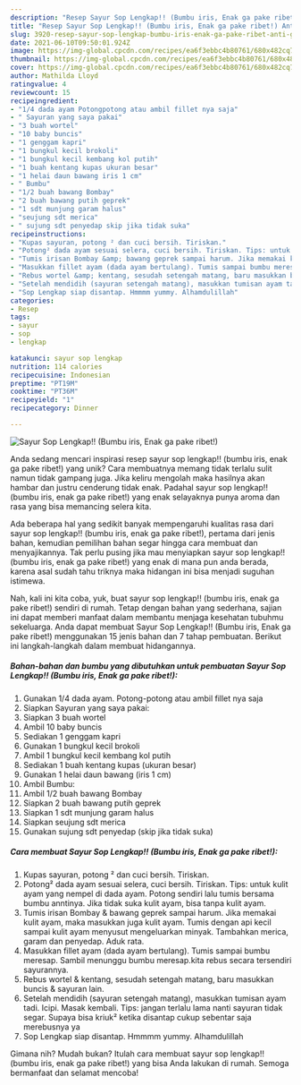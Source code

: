 ```yaml
---
description: "Resep Sayur Sop Lengkap!! (Bumbu iris, Enak ga pake ribet!) Anti Gagal"
title: "Resep Sayur Sop Lengkap!! (Bumbu iris, Enak ga pake ribet!) Anti Gagal"
slug: 3920-resep-sayur-sop-lengkap-bumbu-iris-enak-ga-pake-ribet-anti-gagal
date: 2021-06-10T09:50:01.924Z
image: https://img-global.cpcdn.com/recipes/ea6f3ebbc4b80761/680x482cq70/sayur-sop-lengkap-bumbu-iris-enak-ga-pake-ribet-foto-resep-utama.jpg
thumbnail: https://img-global.cpcdn.com/recipes/ea6f3ebbc4b80761/680x482cq70/sayur-sop-lengkap-bumbu-iris-enak-ga-pake-ribet-foto-resep-utama.jpg
cover: https://img-global.cpcdn.com/recipes/ea6f3ebbc4b80761/680x482cq70/sayur-sop-lengkap-bumbu-iris-enak-ga-pake-ribet-foto-resep-utama.jpg
author: Mathilda Lloyd
ratingvalue: 4
reviewcount: 15
recipeingredient:
- "1/4 dada ayam Potongpotong atau ambil fillet nya saja"
- " Sayuran yang saya pakai"
- "3 buah wortel"
- "10 baby buncis"
- "1 genggam kapri"
- "1 bungkul kecil brokoli"
- "1 bungkul kecil kembang kol putih"
- "1 buah kentang kupas ukuran besar"
- "1 helai daun bawang iris 1 cm"
- " Bumbu"
- "1/2 buah bawang Bombay"
- "2 buah bawang putih geprek"
- "1 sdt munjung garam halus"
- "seujung sdt merica"
- " sujung sdt penyedap skip jika tidak suka"
recipeinstructions:
- "Kupas sayuran, potong ² dan cuci bersih. Tiriskan."
- "Potong² dada ayam sesuai selera, cuci bersih. Tiriskan. Tips: untuk kulit ayam yang nempel di dada ayam. Potong sendiri lalu tumis bersama bumbu anntinya. Jika tidak suka kulit ayam, bisa tanpa kulit ayam."
- "Tumis irisan Bombay &amp; bawang geprek sampai harum. Jika memakai kulit ayam, maka masukkan juga kulit ayam. Tumis dengan api kecil sampai kulit ayam menyusut mengeluarkan minyak. Tambahkan merica, garam dan penyedap. Aduk rata."
- "Masukkan fillet ayam (dada ayam bertulang). Tumis sampai bumbu meresap. Sambil menunggu bumbu meresap.kita rebus secara tersendiri sayurannya."
- "Rebus wortel &amp; kentang, sesudah setengah matang, baru masukkan buncis &amp; sayuran lain."
- "Setelah mendidih (sayuran setengah matang), masukkan tumisan ayam tadi. Icipi. Masak kembali. Tips: jangan terlalu lama nanti sayuran tidak segar. Supaya bisa kriuk² ketika disantap cukup sebentar saja merebusnya ya"
- "Sop Lengkap siap disantap. Hmmmm yummy. Alhamdulillah"
categories:
- Resep
tags:
- sayur
- sop
- lengkap

katakunci: sayur sop lengkap 
nutrition: 114 calories
recipecuisine: Indonesian
preptime: "PT19M"
cooktime: "PT36M"
recipeyield: "1"
recipecategory: Dinner

---
```



![Sayur Sop Lengkap!! (Bumbu iris, Enak ga pake ribet!)](https://img-global.cpcdn.com/recipes/ea6f3ebbc4b80761/680x482cq70/sayur-sop-lengkap-bumbu-iris-enak-ga-pake-ribet-foto-resep-utama.jpg)

Anda sedang mencari inspirasi resep sayur sop lengkap!! (bumbu iris, enak ga pake ribet!) yang unik? Cara membuatnya memang tidak terlalu sulit namun tidak gampang juga. Jika keliru mengolah maka hasilnya akan hambar dan justru cenderung tidak enak. Padahal sayur sop lengkap!! (bumbu iris, enak ga pake ribet!) yang enak selayaknya punya aroma dan rasa yang bisa memancing selera kita.



Ada beberapa hal yang sedikit banyak mempengaruhi kualitas rasa dari sayur sop lengkap!! (bumbu iris, enak ga pake ribet!), pertama dari jenis bahan, kemudian pemilihan bahan segar hingga cara membuat dan menyajikannya. Tak perlu pusing jika mau menyiapkan sayur sop lengkap!! (bumbu iris, enak ga pake ribet!) yang enak di mana pun anda berada, karena asal sudah tahu triknya maka hidangan ini bisa menjadi suguhan istimewa.


Nah, kali ini kita coba, yuk, buat sayur sop lengkap!! (bumbu iris, enak ga pake ribet!) sendiri di rumah. Tetap dengan bahan yang sederhana, sajian ini dapat memberi manfaat dalam membantu menjaga kesehatan tubuhmu sekeluarga. Anda dapat membuat Sayur Sop Lengkap!! (Bumbu iris, Enak ga pake ribet!) menggunakan 15 jenis bahan dan 7 tahap pembuatan. Berikut ini langkah-langkah dalam membuat hidangannya.

<!--inarticleads1-->

##### Bahan-bahan dan bumbu yang dibutuhkan untuk pembuatan Sayur Sop Lengkap!! (Bumbu iris, Enak ga pake ribet!):

1. Gunakan 1/4 dada ayam. Potong-potong atau ambil fillet nya saja
1. Siapkan  Sayuran yang saya pakai:
1. Siapkan 3 buah wortel
1. Ambil 10 baby buncis
1. Sediakan 1 genggam kapri
1. Gunakan 1 bungkul kecil brokoli
1. Ambil 1 bungkul kecil kembang kol putih
1. Sediakan 1 buah kentang kupas (ukuran besar)
1. Gunakan 1 helai daun bawang (iris 1 cm)
1. Ambil  Bumbu:
1. Ambil 1/2 buah bawang Bombay
1. Siapkan 2 buah bawang putih geprek
1. Siapkan 1 sdt munjung garam halus
1. Siapkan seujung sdt merica
1. Gunakan  sujung sdt penyedap (skip jika tidak suka)




<!--inarticleads2-->

##### Cara membuat Sayur Sop Lengkap!! (Bumbu iris, Enak ga pake ribet!):

1. Kupas sayuran, potong ² dan cuci bersih. Tiriskan.
1. Potong² dada ayam sesuai selera, cuci bersih. Tiriskan. Tips: untuk kulit ayam yang nempel di dada ayam. Potong sendiri lalu tumis bersama bumbu anntinya. Jika tidak suka kulit ayam, bisa tanpa kulit ayam.
1. Tumis irisan Bombay &amp; bawang geprek sampai harum. Jika memakai kulit ayam, maka masukkan juga kulit ayam. Tumis dengan api kecil sampai kulit ayam menyusut mengeluarkan minyak. Tambahkan merica, garam dan penyedap. Aduk rata.
1. Masukkan fillet ayam (dada ayam bertulang). Tumis sampai bumbu meresap. Sambil menunggu bumbu meresap.kita rebus secara tersendiri sayurannya.
1. Rebus wortel &amp; kentang, sesudah setengah matang, baru masukkan buncis &amp; sayuran lain.
1. Setelah mendidih (sayuran setengah matang), masukkan tumisan ayam tadi. Icipi. Masak kembali. Tips: jangan terlalu lama nanti sayuran tidak segar. Supaya bisa kriuk² ketika disantap cukup sebentar saja merebusnya ya
1. Sop Lengkap siap disantap. Hmmmm yummy. Alhamdulillah




Gimana nih? Mudah bukan? Itulah cara membuat sayur sop lengkap!! (bumbu iris, enak ga pake ribet!) yang bisa Anda lakukan di rumah. Semoga bermanfaat dan selamat mencoba!
